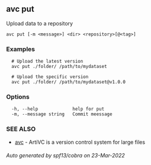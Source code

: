 ## avc put

Upload data to a repository

```
avc put [-m <message>] <dir> <repository>[@<tag>]
```

### Examples

```
  # Upload the latest version
  avc put ./folder/ /path/to/mydataset

  # Upload the specific version
  avc put ./folder/ /path/to/mydataset@v1.0.0
```

### Options

```
  -h, --help             help for put
  -m, --message string   Commit meessage
```

### SEE ALSO

* [avc](avc.md)	 - ArtiVC is a version control system for large files

###### Auto generated by spf13/cobra on 23-Mar-2022
